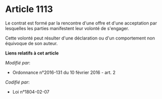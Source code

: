 # Article 1113

Le contrat est formé par la rencontre d'une offre et d'une acceptation par lesquelles les parties manifestent leur volonté de
s'engager. 

Cette volonté peut résulter d'une déclaration ou d'un comportement non équivoque de son auteur.

**Liens relatifs à cet article**

_Modifié par_:

  - Ordonnance n°2016-131 du 10 février 2016 - art. 2

_Codifié par_:

  - Loi n°1804-02-07
